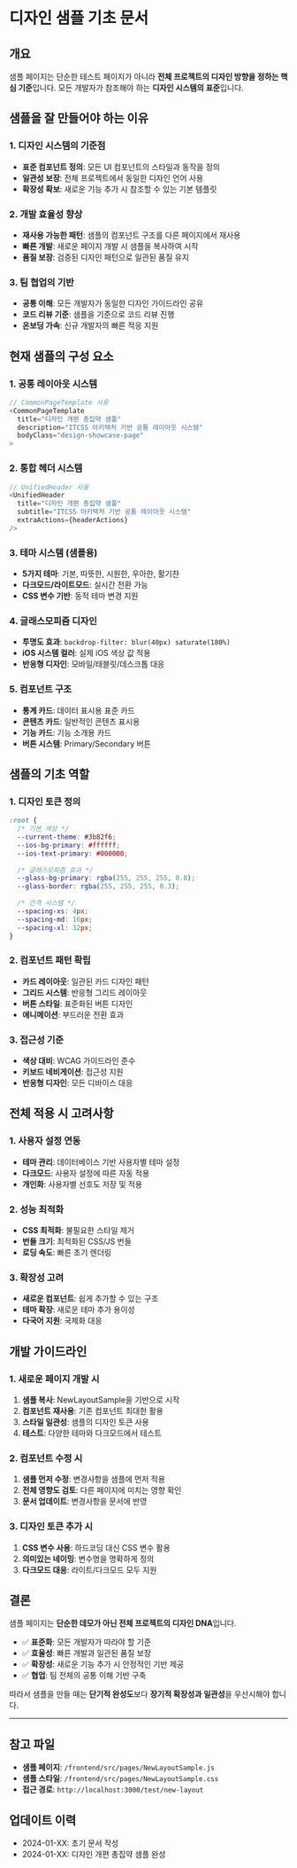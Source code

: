 # 디자인 샘플 기초 문서

## 개요
샘플 페이지는 단순한 테스트 페이지가 아니라 **전체 프로젝트의 디자인 방향을 정하는 핵심 기준**입니다. 모든 개발자가 참조해야 하는 **디자인 시스템의 표준**입니다.

## 샘플을 잘 만들어야 하는 이유

### 1. 디자인 시스템의 기준점
- **표준 컴포넌트 정의**: 모든 UI 컴포넌트의 스타일과 동작을 정의
- **일관성 보장**: 전체 프로젝트에서 동일한 디자인 언어 사용
- **확장성 확보**: 새로운 기능 추가 시 참조할 수 있는 기본 템플릿

### 2. 개발 효율성 향상
- **재사용 가능한 패턴**: 샘플의 컴포넌트 구조를 다른 페이지에서 재사용
- **빠른 개발**: 새로운 페이지 개발 시 샘플을 복사하여 시작
- **품질 보장**: 검증된 디자인 패턴으로 일관된 품질 유지

### 3. 팀 협업의 기반
- **공통 이해**: 모든 개발자가 동일한 디자인 가이드라인 공유
- **코드 리뷰 기준**: 샘플을 기준으로 코드 리뷰 진행
- **온보딩 가속**: 신규 개발자의 빠른 적응 지원

## 현재 샘플의 구성 요소

### 1. 공통 레이아웃 시스템
```javascript
// CommonPageTemplate 사용
<CommonPageTemplate
  title="디자인 개편 총집약 샘플"
  description="ITCSS 아키텍처 기반 공통 레이아웃 시스템"
  bodyClass="design-showcase-page"
>
```

### 2. 통합 헤더 시스템
```javascript
// UnifiedHeader 사용
<UnifiedHeader
  title="디자인 개편 총집약 샘플"
  subtitle="ITCSS 아키텍처 기반 공통 레이아웃 시스템"
  extraActions={headerActions}
/>
```

### 3. 테마 시스템 (샘플용)
- **5가지 테마**: 기본, 따뜻한, 시원한, 우아한, 활기찬
- **다크모드/라이트모드**: 실시간 전환 가능
- **CSS 변수 기반**: 동적 테마 변경 지원

### 4. 글래스모피즘 디자인
- **투명도 효과**: `backdrop-filter: blur(40px) saturate(180%)`
- **iOS 시스템 컬러**: 실제 iOS 색상 값 적용
- **반응형 디자인**: 모바일/태블릿/데스크톱 대응

### 5. 컴포넌트 구조
- **통계 카드**: 데이터 표시용 표준 카드
- **콘텐츠 카드**: 일반적인 콘텐츠 표시용
- **기능 카드**: 기능 소개용 카드
- **버튼 시스템**: Primary/Secondary 버튼

## 샘플의 기초 역할

### 1. 디자인 토큰 정의
```css
:root {
  /* 기본 색상 */
  --current-theme: #3b82f6;
  --ios-bg-primary: #ffffff;
  --ios-text-primary: #000000;
  
  /* 글래스모피즘 효과 */
  --glass-bg-primary: rgba(255, 255, 255, 0.8);
  --glass-border: rgba(255, 255, 255, 0.3);
  
  /* 간격 시스템 */
  --spacing-xs: 4px;
  --spacing-md: 16px;
  --spacing-xl: 32px;
}
```

### 2. 컴포넌트 패턴 확립
- **카드 레이아웃**: 일관된 카드 디자인 패턴
- **그리드 시스템**: 반응형 그리드 레이아웃
- **버튼 스타일**: 표준화된 버튼 디자인
- **애니메이션**: 부드러운 전환 효과

### 3. 접근성 기준
- **색상 대비**: WCAG 가이드라인 준수
- **키보드 네비게이션**: 접근성 지원
- **반응형 디자인**: 모든 디바이스 대응

## 전체 적용 시 고려사항

### 1. 사용자 설정 연동
- **테마 관리**: 데이터베이스 기반 사용자별 테마 설정
- **다크모드**: 사용자 설정에 따른 자동 적용
- **개인화**: 사용자별 선호도 저장 및 적용

### 2. 성능 최적화
- **CSS 최적화**: 불필요한 스타일 제거
- **번들 크기**: 최적화된 CSS/JS 번들
- **로딩 속도**: 빠른 초기 렌더링

### 3. 확장성 고려
- **새로운 컴포넌트**: 쉽게 추가할 수 있는 구조
- **테마 확장**: 새로운 테마 추가 용이성
- **다국어 지원**: 국제화 대응

## 개발 가이드라인

### 1. 새로운 페이지 개발 시
1. **샘플 복사**: NewLayoutSample을 기반으로 시작
2. **컴포넌트 재사용**: 기존 컴포넌트 최대한 활용
3. **스타일 일관성**: 샘플의 디자인 토큰 사용
4. **테스트**: 다양한 테마와 다크모드에서 테스트

### 2. 컴포넌트 수정 시
1. **샘플 먼저 수정**: 변경사항을 샘플에 먼저 적용
2. **전체 영향도 검토**: 다른 페이지에 미치는 영향 확인
3. **문서 업데이트**: 변경사항을 문서에 반영

### 3. 디자인 토큰 추가 시
1. **CSS 변수 사용**: 하드코딩 대신 CSS 변수 활용
2. **의미있는 네이밍**: 변수명을 명확하게 정의
3. **다크모드 대응**: 라이트/다크모드 모두 지원

## 결론

샘플 페이지는 **단순한 데모가 아닌 전체 프로젝트의 디자인 DNA**입니다. 

- ✅ **표준화**: 모든 개발자가 따라야 할 기준
- ✅ **효율성**: 빠른 개발과 일관된 품질 보장
- ✅ **확장성**: 새로운 기능 추가 시 안정적인 기반 제공
- ✅ **협업**: 팀 전체의 공통 이해 기반 구축

따라서 샘플을 만들 때는 **단기적 완성도**보다 **장기적 확장성과 일관성**을 우선시해야 합니다.

---

## 참고 파일
- **샘플 페이지**: `/frontend/src/pages/NewLayoutSample.js`
- **샘플 스타일**: `/frontend/src/pages/NewLayoutSample.css`
- **접근 경로**: `http://localhost:3000/test/new-layout`

## 업데이트 이력
- 2024-01-XX: 초기 문서 작성
- 2024-01-XX: 디자인 개편 총집약 샘플 완성
